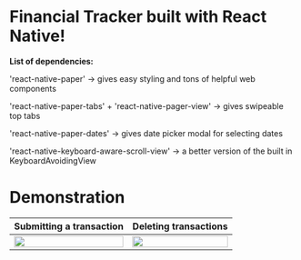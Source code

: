 # Financial Tracker built with React Native!

**List of dependencies:**

'react-native-paper' -> gives easy styling and tons of helpful web components

'react-native-paper-tabs' + 'react-native-pager-view' -> gives swipeable top tabs

'react-native-paper-dates' -> gives date picker modal for selecting dates

'react-native-keyboard-aware-scroll-view' -> a better version of the built in KeyboardAvoidingView

# Demonstration
Submitting a transaction           |  Deleting transactions
:-------------------------:|:-------------------------:
<img src="https://user-images.githubusercontent.com/46547228/160215458-37afef4e-6cba-4233-ab4e-f1a029803b43.gif" width="100%">   |  <img src="https://user-images.githubusercontent.com/46547228/160215569-562cf54e-6acc-4f9a-a3b9-c247b266ddb9.gif" width="100%">  
